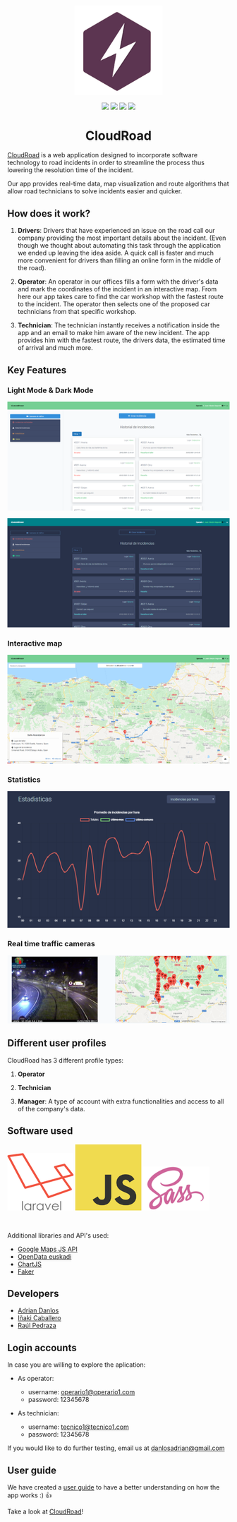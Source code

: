 <p align="center"><img src="https://raw.githubusercontent.com/AdrianDanlos/CloudRoad/master/public/images/onTheThunderWhite.png" width="200"></p>

<p align="center">
    <img src="https://img.shields.io/badge/Laravel-orange">
    <img src="https://img.shields.io/badge/JavaScript-f7df1e">
    <img src="https://img.shields.io/badge/-SASS-%23CF6499">
    <img src="https://img.shields.io/badge/License-MIT-green">
</p>

<h1 align="center">CloudRoad</h1>
<p>
<a href="http://onthethunder.herokuapp.com/">CloudRoad</a> is a web application designed to incorporate software technology to road incidents in order to streamline the process thus lowering the resolution time of the incident.
    
Our app provides real-time data, map visualization and route algorithms that allow road technicians to solve incidents easier and quicker.
</p>

## How does it work?
  
1. **Drivers**: Drivers that have experienced an issue on the road call our company providing the most important details about the incident. (Even though we thought about automating this task through the application we ended up leaving the idea aside. A quick call is faster and much more convenient for drivers than filling an online form in the middle of the road).
    
2. **Operator**: An operator in our offices fills a form with the driver's data and mark the coordinates of the incident in an interactive map. From here our app takes care to find the car workshop with the fastest route to the incident. The operator then selects one of the proposed car technicians from that specific workshop.

3. **Technician**: The technician instantly receives a notification inside the app and an email to make him aware of the new incident. The app provides him with the fastest route, the drivers data, the estimated time of arrival and much more.

## Key Features 
<h3>Light Mode & Dark Mode</h3>
<p><img src="https://raw.githubusercontent.com/AdrianDanlos/CloudRoad/master/public/images/incidencias-dia-captura.png"></p>
<img src="https://raw.githubusercontent.com/AdrianDanlos/CloudRoad/master/public/images/incidencias-noche-captura.png">
<h3>Interactive map</h3>
<img src="https://raw.githubusercontent.com/AdrianDanlos/CloudRoad/master/public/images/mapa-captura.png">
<h3>Statistics</h3>
<img src="https://raw.githubusercontent.com/AdrianDanlos/CloudRoad/master/public/images/estadisticas-captura.png">
<h3>Real time traffic cameras</h3>
<img src="https://raw.githubusercontent.com/AdrianDanlos/CloudRoad/master/public/images/camaras-captura.png">



## Different user profiles
CloudRoad has 3 different profile types:

1. **Operator** 
    
2. **Technician**

3. **Manager**: A type of account with extra functionalities and access to all of the company's data.


## Software used

<p>
<img src="https://raw.githubusercontent.com/AdrianDanlos/CloudRoad/master/public/images/laravel-logo.png" width="150">
<img src="https://raw.githubusercontent.com/AdrianDanlos/CloudRoad/master/public/images/js-logo.png" width="150">
<img src="https://raw.githubusercontent.com/AdrianDanlos/CloudRoad/master/public/images/sass-logo.jpg" width="150">
</p>

<br>

Additional libraries and API's used:
- <a href="https://developers.google.com/maps/documentation/javascript/tutorial">Google Maps JS API</a>
- <a href="https://opendata.euskadi.eus/inicio/">OpenData euskadi</a>
- <a href="https://www.chartjs.org/">ChartJS</a>
- <a href="https://github.com/fzaninotto/Faker">Faker</a>


## Developers
- <a href="https://github.com/AdrianDanlos">Adrian Danlos</a>
- <a href="https://github.com/inakicl">Iñaki Caballero</a>
- <a href="https://github.com/RaulPedraza">Raúl Pedraza</a>

## Login accounts
In case you are willing to explore the aplication: 
* As operator: 
    * username: operario1@operario1.com
    * password: 12345678
    
* As technician: 
    * username: tecnico1@tecnico1.com
    * password: 12345678

If you would like to do further testing, email us at <a href="mailto:danlosadrian@gmail.com/">danlosadrian@gmail.com</a>

## User guide
We have created a [user guide](https://github.com/OnTheThunder/CloudRoad/blob/master/01.-documentacion/Manual_OnTheThunder.pdf) to have a better understanding on how the app works :) :+1:

Take a look at <a href="http://onthethunder.herokuapp.com/">CloudRoad</a>!
